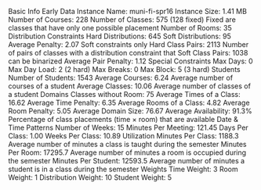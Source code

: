Basic Info
Early Data
Instance Name:	muni-fi-spr16
Instance Size:	1.41 MB
Number of Courses:	228
Number of Classes:	575 (128 fixed)	Fixed are classes that have only one possible placement
Number of Rooms:	35
Distribution Constraints
Hard Distributions:	645
Soft Distributions:	95
Average Penalty:	2.07	Soft constraints only
Hard Class Pairs:	2113	Number of pairs of classes with a distribution constraint that
Soft Class Pairs:	1038	can be binarized
Average Pair Penalty:	1.12
Special Constraints
Max Days:	0
Max Day Load:	2 (2 hard)
Max Breaks:	0
Max Block:	5 (3 hard)
Students
Number of Students:	1543
Average Courses:	6.24	Average number of courses of a student
Average Classes:	10.06	Average number of classes of a student
Domains
Classes without Room:	75
Average Times of a Class:	16.62
Average Time Penalty:	6.35
Average Rooms of a Class:	4.82
Average Room Penalty:	5.05
Average Domain Size:	76.67
Average Availability:	91.3%	Percentage of class placements (time × room) that are available
Date & Time Patterns
Number of Weeks:	15
Minutes Per Meeting:	121.45
Days Per Class:	1.00
Weeks Per Class:	10.89
Utilization
Minutes Per Class:	1188.3	Average number of minutes a class is taught during the semester
Minutes Per Room:	17295.7	Average number of minutes a room is occupied during the semester
Minutes Per Student:	12593.5	Average number of minutes a student is in a class during the semester
Weights
Time Weight:	3
Room Weight:	1
Distribution Weight:	10
Student Weight:	5
